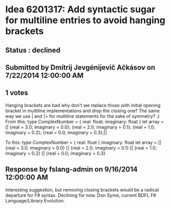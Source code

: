 # Idea 6201317: Add syntactic sugar for multiline entries to avoid hanging brackets #

## Status : declined

## Submitted by Dmítrij Jevgénijevič Ačkásov on 7/22/2014 12:00:00 AM

## 1 votes

Hanging brackets are bad why don't we replace those with initial opening bracket in multiline implementations and drop the closing one? The same way we use | and |> for multiline statements for the sake of symmetry? :)
From this:
type ComplexNumber =
{
real: float;
imaginary: float
}
let array = [|
{real = 3.0; imaginary = 0.0};
{real = 2.0; imaginary = 0.1};
{real = 1.0; imaginary = 0.2};
{real = 0.0; imaginary = 0.3};|]

To this:
type ComplexNumber =
{ real: float
{ imaginary: float
let array =
[| {real = 3.0; imaginary = 0.0}
[| {real = 2.0; imaginary = 0.1}
[| {real = 1.0; imaginary = 0.2}
[| {real = 0.0; imaginary = 0.3}

## Response by fslang-admin on 9/16/2014 12:00:00 AM

Interesting suggestion, but removing closing brackets would be a radical departure for F# syntax. Declining for now.
Don Syme, current BDFL F# Language/Library Evolution.

